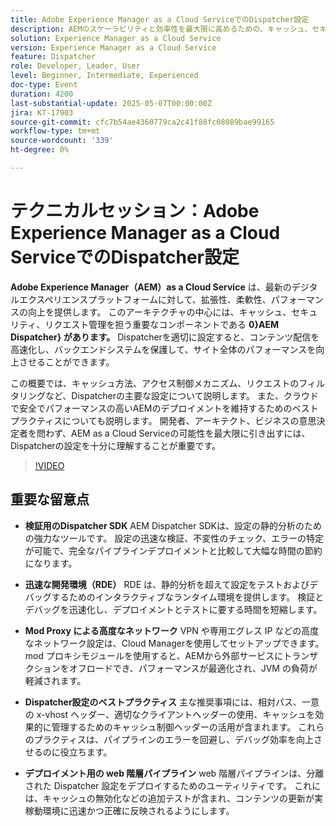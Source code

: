 ```yaml
---
title: Adobe Experience Manager as a Cloud ServiceでのDispatcher設定
description: AEMのスケーラビリティと効率性を最大限に高めるための、キャッシュ、セキュリティ、パフォーマンスに関するAEM as a Cloud Service Dispatcherのベストプラクティスについて説明します。
solution: Experience Manager as a Cloud Service
version: Experience Manager as a Cloud Service
feature: Dispatcher
role: Developer, Leader, User
level: Beginner, Intermediate, Experienced
doc-type: Event
duration: 4200
last-substantial-update: 2025-05-07T00:00:00Z
jira: KT-17903
source-git-commit: cfc7b54ae4360779ca2c41f88fc08089bae99165
workflow-type: tm+mt
source-wordcount: '339'
ht-degree: 0%

---
```



# テクニカルセッション：Adobe Experience Manager as a Cloud ServiceでのDispatcher設定

**Adobe Experience Manager（AEM）as a Cloud Service** は、最新のデジタルエクスペリエンスプラットフォームに対して、拡張性、柔軟性、パフォーマンスの向上を提供します。 このアーキテクチャの中心には、キャッシュ、セキュリティ、リクエスト管理を担う重要なコンポーネントである **0&rbrace;AEM Dispatcher&rbrace; があります。** Dispatcherを適切に設定すると、コンテンツ配信を高速化し、バックエンドシステムを保護して、サイト全体のパフォーマンスを向上させることができます。

この概要では、キャッシュ方法、アクセス制御メカニズム、リクエストのフィルタリングなど、Dispatcherの主要な設定について説明します。 また、クラウドで安全でパフォーマンスの高いAEMのデプロイメントを維持するためのベストプラクティスについても説明します。 開発者、アーキテクト、ビジネスの意思決定者を問わず、AEM as a Cloud Serviceの可能性を最大限に引き出すには、Dispatcherの設定を十分に理解することが重要です。

>[!VIDEO](https://video.tv.adobe.com/v/3457891/?learn=on&enablevpops)

## 重要な留意点

* **検証用のDispatcher SDK** AEM Dispatcher SDKは、設定の静的分析のための強力なツールです。 設定の迅速な検証、不変性のチェック、エラーの特定が可能で、完全なパイプラインデプロイメントと比較して大幅な時間の節約になります。

* **迅速な開発環境（RDE）** RDE は、静的分析を超えて設定をテストおよびデバッグするためのインタラクティブなランタイム環境を提供します。 検証とデバッグを迅速化し、デプロイメントとテストに要する時間を短縮します。

* **Mod Proxy による高度なネットワーク** VPN や専用エグレス IP などの高度なネットワーク設定は、Cloud Managerを使用してセットアップできます。 mod プロキシモジュールを使用すると、AEMから外部サービスにトランザクションをオフロードでき、パフォーマンスが最適化され、JVM の負荷が軽減されます。

* **Dispatcher設定のベストプラクティス** 主な推奨事項には、相対パス、一意の x-vhost ヘッダー、適切なクライアントヘッダーの使用、キャッシュを効果的に管理するためのキャッシュ制御ヘッダーの活用が含まれます。 これらのプラクティスは、パイプラインのエラーを回避し、デバッグ効率を向上させるのに役立ちます。

* **デプロイメント用の web 階層パイプライン** web 階層パイプラインは、分離された Dispatcher 設定をデプロイするためのユーティリティです。 これには、キャッシュの無効化などの追加テストが含まれ、コンテンツの更新が実稼動環境に迅速かつ正確に反映されるようにします。